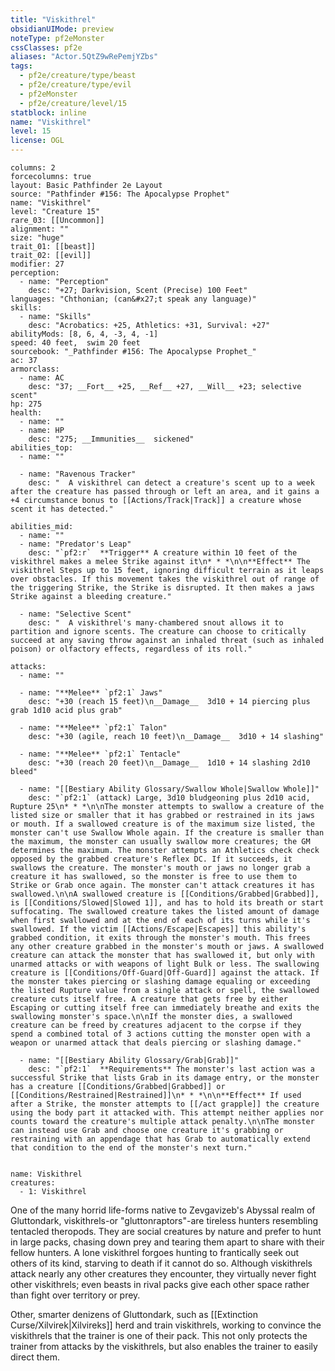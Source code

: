 ```yaml
---
title: "Viskithrel"
obsidianUIMode: preview
noteType: pf2eMonster
cssClasses: pf2e
aliases: "Actor.5QtZ9wRePemjYZbs" 
tags:
  - pf2e/creature/type/beast
  - pf2e/creature/type/evil
  - pf2eMonster
  - pf2e/creature/level/15
statblock: inline
name: "Viskithrel"
level: 15
license: OGL
---
```


```statblock
columns: 2
forcecolumns: true
layout: Basic Pathfinder 2e Layout
source: "Pathfinder #156: The Apocalypse Prophet"
name: "Viskithrel"
level: "Creature 15"
rare_03: [[Uncommon]]
alignment: ""
size: "huge"
trait_01: [[beast]]
trait_02: [[evil]]
modifier: 27
perception:
  - name: "Perception"
    desc: "+27; Darkvision, Scent (Precise) 100 Feet"
languages: "Chthonian; (can&#x27;t speak any language)"
skills:
  - name: "Skills"
    desc: "Acrobatics: +25, Athletics: +31, Survival: +27"
abilityMods: [8, 6, 4, -3, 4, -1]
speed: 40 feet,  swim 20 feet
sourcebook: "_Pathfinder #156: The Apocalypse Prophet_"
ac: 37
armorclass:
  - name: AC
    desc: "37; __Fort__ +25, __Ref__ +27, __Will__ +23; selective scent"
hp: 275
health:
  - name: ""
  - name: HP
    desc: "275; __Immunities__  sickened"
abilities_top:
  - name: ""

  - name: "Ravenous Tracker"
    desc: "  A viskithrel can detect a creature's scent up to a week after the creature has passed through or left an area, and it gains a +4 circumstance bonus to [[Actions/Track|Track]] a creature whose scent it has detected."

abilities_mid:
  - name: ""
  - name: "Predator's Leap"
    desc: "`pf2:r`  **Trigger** A creature within 10 feet of the viskithrel makes a melee Strike against it\n* * *\n\n**Effect** The viskithrel Steps up to 15 feet, ignoring difficult terrain as it leaps over obstacles. If this movement takes the viskithrel out of range of the triggering Strike, the Strike is disrupted. It then makes a jaws Strike against a bleeding creature."

  - name: "Selective Scent"
    desc: "  A viskithrel's many-chambered snout allows it to partition and ignore scents. The creature can choose to critically succeed at any saving throw against an inhaled threat (such as inhaled poison) or olfactory effects, regardless of its roll."

attacks:
  - name: ""

  - name: "**Melee** `pf2:1` Jaws"
    desc: "+30 (reach 15 feet)\n__Damage__  3d10 + 14 piercing plus grab 1d10 acid plus grab"

  - name: "**Melee** `pf2:1` Talon"
    desc: "+30 (agile, reach 10 feet)\n__Damage__  3d10 + 14 slashing"

  - name: "**Melee** `pf2:1` Tentacle"
    desc: "+30 (reach 20 feet)\n__Damage__  1d10 + 14 slashing 2d10 bleed"

  - name: "[[Bestiary Ability Glossary/Swallow Whole|Swallow Whole]]"
    desc: "`pf2:1` (attack) Large, 3d10 bludgeoning plus 2d10 acid, Rupture 25\n* * *\n\nThe monster attempts to swallow a creature of the listed size or smaller that it has grabbed or restrained in its jaws or mouth. If a swallowed creature is of the maximum size listed, the monster can't use Swallow Whole again. If the creature is smaller than the maximum, the monster can usually swallow more creatures; the GM determines the maximum. The monster attempts an Athletics check check opposed by the grabbed creature's Reflex DC. If it succeeds, it swallows the creature. The monster's mouth or jaws no longer grab a creature it has swallowed, so the monster is free to use them to Strike or Grab once again. The monster can't attack creatures it has swallowed.\n\nA swallowed creature is [[Conditions/Grabbed|Grabbed]], is [[Conditions/Slowed|Slowed 1]], and has to hold its breath or start suffocating. The swallowed creature takes the listed amount of damage when first swallowed and at the end of each of its turns while it's swallowed. If the victim [[Actions/Escape|Escapes]] this ability's grabbed condition, it exits through the monster's mouth. This frees any other creature grabbed in the monster's mouth or jaws. A swallowed creature can attack the monster that has swallowed it, but only with unarmed attacks or with weapons of light Bulk or less. The swallowing creature is [[Conditions/Off-Guard|Off-Guard]] against the attack. If the monster takes piercing or slashing damage equaling or exceeding the listed Rupture value from a single attack or spell, the swallowed creature cuts itself free. A creature that gets free by either Escaping or cutting itself free can immediately breathe and exits the swallowing monster's space.\n\nIf the monster dies, a swallowed creature can be freed by creatures adjacent to the corpse if they spend a combined total of 3 actions cutting the monster open with a weapon or unarmed attack that deals piercing or slashing damage."

  - name: "[[Bestiary Ability Glossary/Grab|Grab]]"
    desc: "`pf2:1`  **Requirements** The monster's last action was a successful Strike that lists Grab in its damage entry, or the monster has a creature [[Conditions/Grabbed|Grabbed]] or [[Conditions/Restrained|Restrained]]\n* * *\n\n**Effect** If used after a Strike, the monster attempts to [[/act grapple]] the creature using the body part it attacked with. This attempt neither applies nor counts toward the creature's multiple attack penalty.\n\nThe monster can instead use Grab and choose one creature it's grabbing or restraining with an appendage that has Grab to automatically extend that condition to the end of the monster's next turn."
 
```

```encounter-table
name: Viskithrel
creatures:
  - 1: Viskithrel
```



One of the many horrid life-forms native to Zevgavizeb's Abyssal realm of Gluttondark, viskithrels-or "gluttonraptors"-are tireless hunters resembling tentacled theropods. They are social creatures by nature and prefer to hunt in large packs, chasing down prey and tearing them apart to share with their fellow hunters. A lone viskithrel forgoes hunting to frantically seek out others of its kind, starving to death if it cannot do so. Although viskithrels attack nearly any other creatures they encounter, they virtually never fight other viskithrels; even beasts in rival packs give each other space rather than fight over territory or prey.

Other, smarter denizens of Gluttondark, such as [[Extinction Curse/Xilvirek|Xilvireks]] herd and train viskithrels, working to convince the viskithrels that the trainer is one of their pack. This not only protects the trainer from attacks by the viskithrels, but also enables the trainer to easily direct them.
